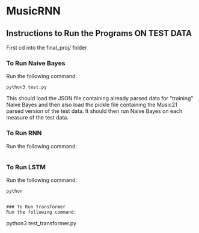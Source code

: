 # MusicRNN

## Instructions to Run the Programs ON TEST DATA 
First cd into the final_proj/ folder

### To Run Naive Bayes
Run the following command:
```
python3 test.py
```
This should load the JSON file containing already parsed data for "training" Naive Bayes and then also load the pickle file containing the Music21 parsed version of the test data. It should then run Naive Bayes on each measure of the test data.

### To Run RNN
Run the following command:
```

```

### To Run LSTM
Run the following command:
```
python


### To Run Transformer
Run the following command:
```
python3 test_transformer.py
```

